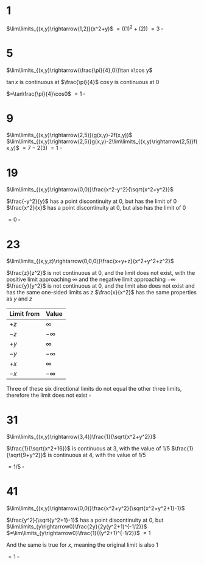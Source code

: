 # 1

$\lim\limits_{(x,y)\rightarrow(1,2)}(x^2+y)$
$=((1)^2+(2))$
$=3$
$\square$

# 5

$\lim\limits_{(x,y)\rightarrow(\frac{\pi}{4},0)}\tan x\cos y$

$\tan x$ is continuous at $\frac{\pi}{4}$
$\cos y$ is continuous at $0$

$=\tan\frac{\pi}{4}\cos0$
$=1$
$\square$

# 9

$\lim\limits_{(x,y)\rightarrow(2,5)}(g(x,y)-2f(x,y))$
$\lim\limits_{(x,y)\rightarrow(2,5)}g(x,y)-2\lim\limits_{(x,y)\rightarrow(2,5)}f(x,y)$
$=7-2(3)$
$=1$
$\square$

# 19

$\lim\limits_{(x,y)\rightarrow(0,0)}\frac{x^2-y^2}{\sqrt{x^2+y^2}}$

$\frac{-y^2}{y}$ has a point discontinuity at $0$, but has the limit of $0$
$\frac{x^2}{x}$ has a point discontinuity at $0$, but also has the limit of $0$

$=0$
$\square$

# 23

$\lim\limits_{(x,y,z)\rightarrow(0,0,0)}\frac{x+y+z}{x^2+y^2+z^2}$

$\frac{z}{z^2}$ is not continuous at $0$, and the limit does not exist, with the positive limit approaching $\infty$ and the negative limit approaching $-\infty$
$\frac{y}{y^2}$ is not continuous at $0$, and the limit also does not exist and has the same one-sided limits as $z$
$\frac{x}{x^2}$ has the same properties as $y$ and $z$

| Limit from | Value     |
| ---------- | --------- |
| $+z$       | $\infty$  |
| $-z$       | $-\infty$ |
| $+y$       | $\infty$  |
| $-y$       | $-\infty$ |
| $+x$       | $\infty$  |
| $-x$       | $-\infty$ |

Three of these six directional limits do not equal the other three limits, therefore the limit does not exist
$\square$

# 31

$\lim\limits_{(x,y)\rightarrow(3,4)}\frac{1}{\sqrt{x^2+y^2}}$

$\frac{1}{\sqrt{x^2+16}}$ is continuous at $3$, with the value of $1/5$
$\frac{1}{\sqrt{9+y^2}}$ is continuous at $4$, with the value of $1/5$

$=1/5$
$\square$

# 41

$\lim\limits_{(x,y)\rightarrow(0,0)}\frac{x^2+y^2}{\sqrt{x^2+y^2+1}-1}$

$\frac{y^2}{\sqrt{y^2+1}-1}$ has a point discontinuity at $0$, but
$\lim\limits_{y\rightarrow0}\frac{2y}{2y(y^2+1)^{-1/2}}$
$=\lim\limits_{y\rightarrow0}\frac{1}{(y^2+1)^{-1/2}}$
$=1$

And the same is true for $x$, meaning the original limit is also 1

$=1$
$\square$
